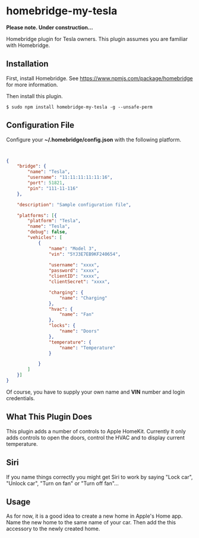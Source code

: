 # homebridge-my-tesla

**Please note. Under construction...**

Homebridge plugin for Tesla owners. This plugin assumes you are familiar with Homebridge. 

## Installation

First, install Homebridge. See https://www.npmjs.com/package/homebridge
for more information.

Then install this plugin.

    $ sudo npm install homebridge-my-tesla -g --unsafe-perm


## Configuration File

Configure your **~/.homebridge/config.json** with the following platform.

```json


{
    "bridge": {
        "name": "Tesla",
        "username": "11:11:11:11:11:16",
        "port": 51821,
        "pin": "111-11-116"
    },

    "description": "Sample configuration file",

    "platforms": [{
        "platform": "Tesla",
        "name": "Tesla",
        "debug": false,
        "vehicles": [
            {         
                "name": "Model 3",       
                "vin": "5YJ3E7EB9KF240654",
                
                "username": "xxxx",
                "password": "xxxx",
                "clientID": "xxxx",
                "clientSecret": "xxxx",

                "charging": {
                    "name": "Charging"
                },
                "hvac": {
                    "name": "Fan"
                },
                "locks": {
                    "name": "Doors"
                },
                "temperature": {
                    "name": "Temperature"
                }

            }
        ]
    }]
}
```

Of course, you have to supply your own name and **VIN** number and login credentials.


## What This Plugin Does

This plugin adds a number of controls to Apple HomeKit. Currently
it only adds controls to open the doors, control the HVAC and to display current temperature.

## Siri

If you name things correctly you might get Siri to work by saying "Lock car", "Unlock car", "Turn on fan" or "Turn off fan"...

## Usage

As for now, it is a good idea to create a new home in Apple's Home app. Name
the new home to the same name of your car. Then add the this accessory to the newly created home.

